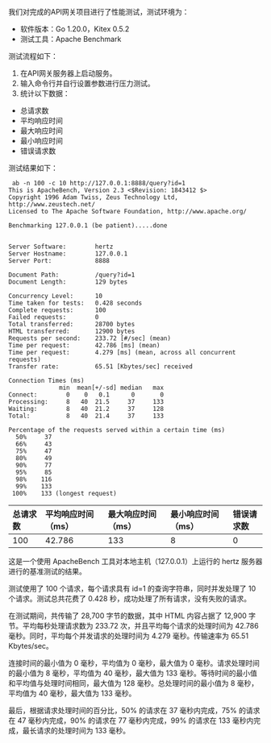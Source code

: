 我们对完成的API网关项目进行了性能测试，测试环境为：

- 软件版本：Go 1.20.0，Kitex 0.5.2
- 测试工具：Apache Benchmark

测试流程如下：

1. 在API网关服务器上启动服务。
2. 输入命令行并自行设置参数进行压力测试。
3. 统计以下数据：

- 总请求数
- 平均响应时间
- 最大响应时间
- 最小响应时间
- 错误请求数

测试结果如下：

```
 ab -n 100 -c 10 http://127.0.0.1:8888/query?id=1
This is ApacheBench, Version 2.3 <$Revision: 1843412 $>
Copyright 1996 Adam Twiss, Zeus Technology Ltd, http://www.zeustech.net/
Licensed to The Apache Software Foundation, http://www.apache.org/

Benchmarking 127.0.0.1 (be patient).....done


Server Software:        hertz
Server Hostname:        127.0.0.1
Server Port:            8888

Document Path:          /query?id=1
Document Length:        129 bytes

Concurrency Level:      10
Time taken for tests:   0.428 seconds
Complete requests:      100
Failed requests:        0
Total transferred:      28700 bytes
HTML transferred:       12900 bytes
Requests per second:    233.72 [#/sec] (mean)
Time per request:       42.786 [ms] (mean)
Time per request:       4.279 [ms] (mean, across all concurrent requests)
Transfer rate:          65.51 [Kbytes/sec] received

Connection Times (ms)
              min  mean[+/-sd] median   max
Connect:        0    0   0.1      0       0
Processing:     8   40  21.5     37     133
Waiting:        8   40  21.2     37     128
Total:          8   40  21.4     37     133

Percentage of the requests served within a certain time (ms)
  50%     37
  66%     43
  75%     47
  80%     49
  90%     77
  95%     85
  98%    116
  99%    133
 100%    133 (longest request)
```



| 总请求数 | 平均响应时间（ms） | 最大响应时间（ms） | 最小响应时间（ms） | 错误请求数 |
|:-----|:-----------|:-----------|:-----------|:------|
| 100  | 42.786     | 133        | 8          | 0     |

这是一个使用 ApacheBench 工具对本地主机（127.0.0.1）上运行的 hertz 服务器进行的基准测试的结果。

测试使用了 100 个请求，每个请求具有 id=1 的查询字符串，同时并发处理了 10 个请求。测试总共花费了 0.428 秒，成功处理了所有请求，没有失败的请求。

在测试期间，共传输了 28,700 字节的数据，其中 HTML 内容占据了 12,900 字节。平均每秒处理请求数为 233.72 次，并且平均每个请求的处理时间为 42.786 毫秒。同时，平均每个并发请求的处理时间为 4.279 毫秒。传输速率为 65.51 Kbytes/sec。

连接时间的最小值为 0 毫秒，平均值为 0 毫秒，最大值为 0 毫秒。请求处理时间的最小值为 8 毫秒，平均值为 40 毫秒，最大值为 133 毫秒。等待时间的最小值和平均值与处理时间相同，最大值为 128 毫秒。总处理时间的最小值为 8 毫秒，平均值为 40 毫秒，最大值为 133 毫秒。

最后，根据请求处理时间的百分比，50% 的请求在 37 毫秒内完成，75% 的请求在 47 毫秒内完成，90% 的请求在 77 毫秒内完成，99% 的请求在 133 毫秒内完成，最长请求的处理时间为 133 毫秒。